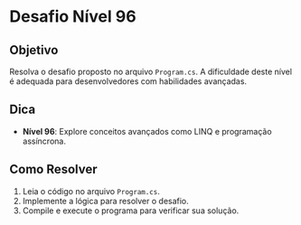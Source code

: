 # Desafio Nível 96

## Objetivo
Resolva o desafio proposto no arquivo `Program.cs`. A dificuldade deste nível é adequada para desenvolvedores com habilidades avançadas.

## Dica
- **Nível 96**: Explore conceitos avançados como LINQ e programação assíncrona.

## Como Resolver
1. Leia o código no arquivo `Program.cs`.
2. Implemente a lógica para resolver o desafio.
3. Compile e execute o programa para verificar sua solução.

